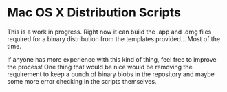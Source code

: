 Mac OS X Distribution Scripts
=============================

This is a work in progress. Right now it can build the .app and .dmg files
required for a binary distribution from the templates provided... Most of the
time.

If anyone has more experience with this kind of thing, feel free to improve the
process! One thing that would be nice would be removing the requirement to keep
a bunch of binary blobs in the repository and maybe some more error checking in
the scripts themselves.
